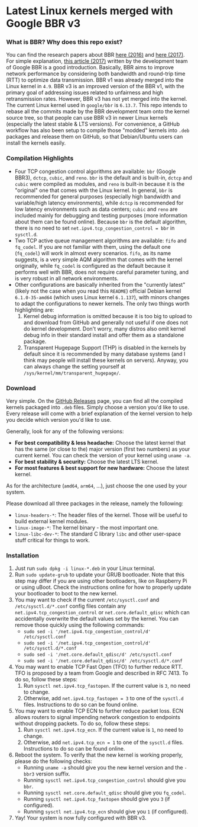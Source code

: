 # Latest Linux kernels merged with Google BBR v3

### What is BBR? Why does this repo exist?
You can find the research papers about BBR [here (2016)](https://research.google/pubs/bbr-congestion-based-congestion-control-2/) and [here (2017)](https://dl.acm.org/doi/10.1145/3009824). 
For simple explanation, [this article (2017)](https://cloud.google.com/blog/products/networking/tcp-bbr-congestion-control-comes-to-gcp-your-internet-just-got-faster) written by the development team of Google BBR is a good introduction.
Basically, BBR aims to improve network performance by considering both bandwidth and round-trip time (RTT) to optimize data transmission.
BBR v1 was already merged into the Linux kernel in `4.9`.
BBR v3 is an improved version of the BBR v1, with the primary goal of addressing issues related to unfairness and high retransmission rates.
However, BBR v3 has not yet merged into the kernel.
The current Linux kernel used in `google/bbr` is `6.13.7`. 
This repo intends to rebase all the commits made by the BBR development team onto the kernel source tree, so that people can use BBR v3 in newer Linux kernels (especially the latest stable & LTS versions).
For convenience, a GitHub workflow has also been setup to compile those "modded" kernels into `.deb` packages and release them on GitHub, so that Debian/Ubuntu users can install the kernels easily.

### Compilation Highlights
- Four TCP congestion control algorithms are available: `bbr` (Google BBR3), `dctcp`, `cubic`, and `reno`. `bbr` is the default and is built-in, `dctcp` and `cubic` were compiled as modules, and `reno` is built-in because it is the "original" one that comes with the Linux kernel. In general, `bbr` is recommended for general purposes (especially high bandwidth and variable/high latency environments), while `dctcp` is recommended for low latency environments such as data centers; `cubic` and `reno` are included mainly for debugging and testing purposes (more information about them can be found online). Because `bbr` is the default algorithm, there is no need to set `net.ipv4.tcp_congestion_control = bbr` in `sysctl.d`.
- Two TCP active queue management algorithms are available: `fifo` and `fq_codel`. If you are not familiar with them, using the default one (`fq_codel`) will work in almost every scenarios. `fifo`, as its name suggests, is a very simple AQM algorithm that comes with the kernel originally, while `fq_codel` is configured as the default because it performs well with BBR, does not require careful parameter tuning, and is very robust in all network environments.
- Other configurations are basically inherited from the "currently latest" (likely not the case when you read this `README`) official Debian kernel `6.1.0-35-amd64` (which uses Linux kernel `6.1.137`), with minors changes to adapt the configurations to newer kernels. The only two things worth highlighting are:
    1. Kernel debug information is omitted because it is too big to upload to and download from GitHub and generally not useful if one does not do kernel development. Don't worry, many distros also omit kernel debug info in their standard install and offer them as a standalone package. 
    1. Transparent Hugepage Support (THP) is disabled in the kernels by default since it is recommended by many database systems (and I think may people will install these kernels on servers). Anyway, you can always change the setting yourself at `/sys/kernel/mm/transparent_hugepage/`.

### Download
Very simple. 
On the [GitHub Releases](https://github.com/XDflight/bbr3-debs/releases) page, you can find all the compiled kernels packaged into `.deb` files. 
Simply choose a version you'd like to use. 
Every release will come with a brief explanation of the kernel version to help you decide which version you'd like to use. 

Generally, look for any of the following versions:
- **For best compatibility & less headache:** Choose the latest kernel that has the same (or close to the) major version (first two numbers) as your current kernel. You can check the version of your kernel using `uname -a`.
- **For best stability & security:** Choose the latest LTS kernel.
- **For most features & best support for new hardware:** Choose the latest kernel.

As for the architecture (`amd64`, `arm64`, ...), just choose the one used by your system.

Please download all three packages in the release, namely the following:
- `linux-headers-*`: The header files of the kernel. Those will be useful to build external kernel modules.
- `linux-image-*`: The kernel binary - the most important one.
- `linux-libc-dev-*`: The standard C library `libc` and other user-space stuff critical for things to work.

### Installation
1. Just run `sudo dpkg -i linux-*.deb` in your Linux terminal.
1. Run `sudo update-grub` to update your GRUB bootloader. Note that this step may differ if you are using other bootloaders, like on Raspberry Pi or using uBoot. Check the instructions online for how to properly update your bootloader to boot to the new kernel.
1. You may want to check if the current `/etc/sysctl.conf` and `/etc/sysctl.d/*.conf` config files contain any `net.ipv4.tcp_congestion_control` or `net.core.default_qdisc` which can accidentally overwrite the default values set by the kernel. You can remove those quickly using the following commands:
    - `sudo sed -i '/net.ipv4.tcp_congestion_control/d' /etc/sysctl.conf`
    - `sudo sed -i '/net.ipv4.tcp_congestion_control/d' /etc/sysctl.d/*.conf`
    - `sudo sed -i '/net.core.default_qdisc/d' /etc/sysctl.conf`
    - `sudo sed -i '/net.core.default_qdisc/d' /etc/sysctl.d/*.conf`
1. You may want to enable TCP Fast Open (TFO) to further reduce RTT. TFO is proposed by a team from Google and described in RFC 7413. To do so, follow these steps:
    1. Run `sysctl net.ipv4.tcp_fastopen`. If the current value is `3`, no need to change.
    1. Otherwise, add `net.ipv4.tcp_fastopen = 3` to one of the `sysctl.d` files. Instructions to do so can be found online.
1. You may want to enable TCP ECN to further reduce packet loss. ECN allows routers to signal impending network congestion to endpoints without dropping packets. To do so, follow these steps:
    1. Run `sysctl net.ipv4.tcp_ecn`. If the current value is `1`, no need to change.
    1. Otherwise, add `net.ipv4.tcp_ecn = 1` to one of the `sysctl.d` files. Instructions to do so can be found online.
1. Reboot the system. To verify that the new kernel is working properly, please do the following checks:
    - Running `uname -a` should give you the new kernel version and the `-bbr3` version suffix. 
    - Running `sysctl net.ipv4.tcp_congestion_control` should give you `bbr`.
    - Running `sysctl net.core.default_qdisc` should give you `fq_codel`.
    - Running `sysctl net.ipv4.tcp_fastopen` should give you `3` (if configured).
    - Running `sysctl net.ipv4.tcp_ecn` should give you `1` (if configured).
1. Yay! Your system is now fully configured with BBR v3.

